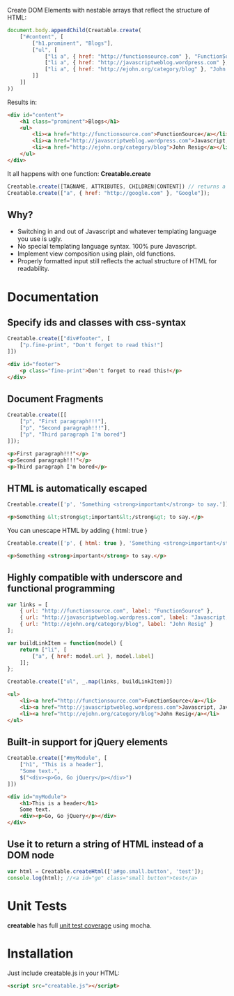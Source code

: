 Create DOM Elements with nestable arrays that reflect the structure of HTML:

```javascript
document.body.appendChild(Creatable.create(
	["#content", [
		["h1.prominent", "Blogs"],
		["ul", [
			["li a", { href: "http://functionsource.com" }, "FunctionSource"],
			["li a", { href: "http://javascriptweblog.wordpress.com" }, "Javascript, Javascript"],
			["li a", { href: "http://ejohn.org/category/blog" }, "John Resig"]
		]]
	]]
))
```

Results in:

```html
<div id="content">
	<h1 class="prominent">Blogs</h1>
	<ul>
		<li><a href="http://functionsource.com">FunctionSource</a></li>
		<li><a href="http://javascriptweblog.wordpress.com">Javascript, Javascript</a></li>
		<li><a href="http://ejohn.org/category/blog">John Resig</a></li>
	</ul>
</div>
```

It all happens with one function: **Creatable.create**

```javascript
Creatable.create([TAGNAME, ATTRIBUTES, CHILDREN|CONTENT]) // returns a native DOM element
Creatable.create(["a", { href: "http://google.com" }, "Google"]);
```

Why?
-----------
* Switching in and out of Javascript and whatever templating language you use is ugly.
* No special templating language syntax. 100% pure Javascript.
* Implement view composition using plain, old functions.
* Properly formatted input still reflects the actual structure of HTML for readability.

Documentation
===========

Specify ids and classes with css-syntax
-----------

```javascript
Creatable.create(["div#footer", [
	["p.fine-print", "Don't forget to read this!"]
]])
```

```html
<div id="footer">
	<p class="fine-print">Don't forget to read this!</p>
</div>
```

Document Fragments
-----------

```javascript
Creatable.create([[
	["p", "First paragraph!!!"],
	["p", "Second paragraph!!!"],
	["p", "Third paragraph I'm bored"]
]]);
```

```html
<p>First paragraph!!!"</p>
<p>Second paragraph!!!"</p>
<p>Third paragraph I'm bored</p>
```

HTML is automatically escaped
-----------

```javascript
Creatable.create(['p', 'Something <strong>important</strong> to say.'])
```

```html
<p>Something &lt;strong&gt;important&lt;/strong&gt; to say.</p>
```

You can unescape HTML by adding { html: true }

```javascript
Creatable.create(['p', { html: true }, 'Something <strong>important</strong> to say.'])
```

```html
<p>Something <strong>important</strong> to say.</p>
```

Highly compatible with underscore and functional programming
-----------

```javascript
var links = [
	{ url: "http://functionsource.com", label: "FunctionSource" },
	{ url: "http://javascriptweblog.wordpress.com", label: "Javascript, Javascript" },
	{ url: "http://ejohn.org/category/blog", label: "John Resig" }
];

var buildLinkItem = function(model) {
	return ["li", [
		["a", { href: model.url }, model.label]
	]];
};

Creatable.create(["ul", _.map(links, buildLinkItem)])
```

```html
<ul>
	<li><a href="http://functionsource.com">FunctionSource</a></li>
	<li><a href="http://javascriptweblog.wordpress.com">Javascript, Javascript</a></li>
	<li><a href="http://ejohn.org/category/blog">John Resig</a></li>
</ul>
```

Built-in support for jQuery elements
-----------
```javascript
Creatable.create(["#myModule", [
	["h1", "This is a header"],
	"Some text.",
	$("<div><p>Go, Go jQuery</p></div>")
]])
```

```html
<div id="myModule">
	<h1>This is a header</h1>
	Some text.
	<div><p>Go, Go jQuery</p></div>
</div>
```

Use it to return a string of HTML instead of a DOM node
-----------
```javascript
var html = Creatable.createHtml(['a#go.small.button', 'test']);
console.log(html); //<a id="go" class="small button">test</a>
```


Unit Tests
===========

**creatable** has full [unit test coverage](https://github.com/RaineOrShine/creatable/tree/master/test) using mocha.

Installation
===========

Just include creatable.js in your HTML:

```html
<script src="creatable.js"></script>
```


